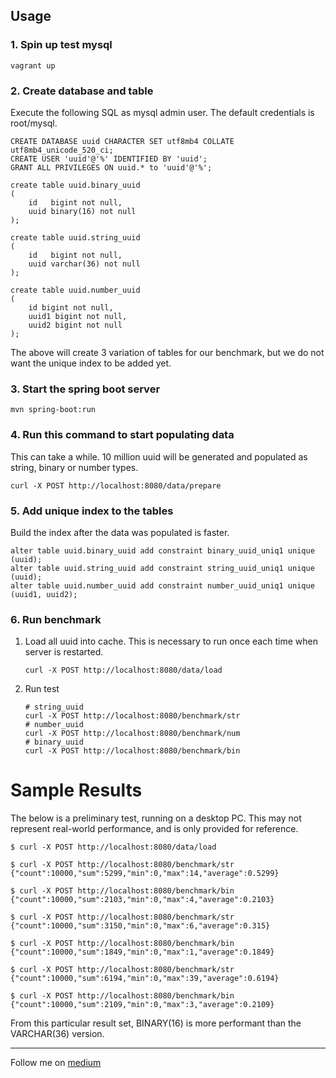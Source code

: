 Usage
-------

### 1. Spin up test mysql

```
vagrant up
```

### 2. Create database and table

Execute the following SQL as mysql admin user. The default credentials is root/mysql.

```
CREATE DATABASE uuid CHARACTER SET utf8mb4 COLLATE utf8mb4_unicode_520_ci;
CREATE USER 'uuid'@'%' IDENTIFIED BY 'uuid';
GRANT ALL PRIVILEGES ON uuid.* to 'uuid'@'%';

create table uuid.binary_uuid
(
    id   bigint not null,
    uuid binary(16) not null
);

create table uuid.string_uuid
(
    id   bigint not null,
    uuid varchar(36) not null
);

create table uuid.number_uuid
(
    id bigint not null,
    uuid1 bigint not null,
    uuid2 bigint not null
);
```

The above will create 3 variation of tables for our benchmark, but we do
not want the unique index to be added yet.

### 3. Start the spring boot server

```
mvn spring-boot:run
```

### 4. Run this command to start populating data

This can take a while. 10 million uuid will be generated and populated as string, binary or number types.

```
curl -X POST http://localhost:8080/data/prepare
```

### 5. Add unique index to the tables

Build the index after the data was populated is faster.

```
alter table uuid.binary_uuid add constraint binary_uuid_uniq1 unique (uuid);
alter table uuid.string_uuid add constraint string_uuid_uniq1 unique (uuid);
alter table uuid.number_uuid add constraint number_uuid_uniq1 unique (uuid1, uuid2);
```

### 6. Run benchmark

1. Load all uuid into cache. This is necessary to run once each time when server is restarted.

    ```
    curl -X POST http://localhost:8080/data/load
    ```
    
2. Run test

    ```
    # string_uuid
    curl -X POST http://localhost:8080/benchmark/str
    # number_uuid
    curl -X POST http://localhost:8080/benchmark/num
    # binary_uuid
    curl -X POST http://localhost:8080/benchmark/bin
    ```

Sample Results
==============

The below is a preliminary test, running on a desktop PC. This may not 
represent real-world performance, and is only provided for reference.

```
$ curl -X POST http://localhost:8080/data/load

$ curl -X POST http://localhost:8080/benchmark/str
{"count":10000,"sum":5299,"min":0,"max":14,"average":0.5299}

$ curl -X POST http://localhost:8080/benchmark/bin
{"count":10000,"sum":2103,"min":0,"max":4,"average":0.2103}

$ curl -X POST http://localhost:8080/benchmark/str
{"count":10000,"sum":3150,"min":0,"max":6,"average":0.315}

$ curl -X POST http://localhost:8080/benchmark/bin
{"count":10000,"sum":1849,"min":0,"max":1,"average":0.1849}

$ curl -X POST http://localhost:8080/benchmark/str
{"count":10000,"sum":6194,"min":0,"max":39,"average":0.6194}

$ curl -X POST http://localhost:8080/benchmark/bin
{"count":10000,"sum":2109,"min":0,"max":3,"average":0.2109}
```

From this particular result set, BINARY(16) is more performant than the 
VARCHAR(36) version.

---

Follow me on [medium](https://medium.com/sohoffice)
